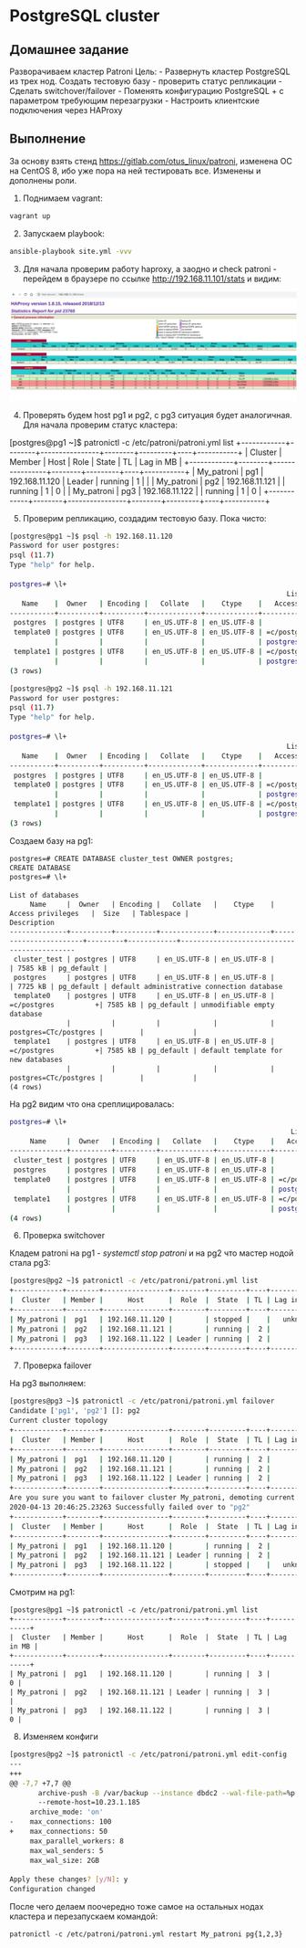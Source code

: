 # PostgreSQL cluster 

## Домашнее задание

Разворачиваем кластер Patroni
Цель: - Развернуть кластер PostgreSQL из трех нод. Создать тестовую базу - проверить статус репликации - Сделать switchover/failover - Поменять конфигурацию PostgreSQL + с параметром требующим перезагрузки - Настроить клиентские подключения через HAProxy

## Выполнение

За основу взять стенд <https://gitlab.com/otus_linux/patroni>, изменена ОС на CentOS 8, ибо уже пора на ней тестировать все. Изменены и дополнены роли.

1. Поднимаем vagrant:

```bash
vagrant up
```

2. Запускаем playbook:

```bash
ansible-playbook site.yml -vvv
```

3. Для начала проверим работу haproxy, а заодно и check patroni - перейдем в браузере по ссылке <http://192.168.11.101/stats> и видим:

![1](screenshoots/1.png)

4. Проверять будем host pg1 и pg2, с pg3 ситуация будет аналогичная. Для начала проверим статус кластера:

[postgres@pg1 ~]$ patronictl -c /etc/patroni/patroni.yml list
+------------+--------+----------------+--------+---------+----+-----------+
|  Cluster   | Member |      Host      |  Role  |  State  | TL | Lag in MB |
+------------+--------+----------------+--------+---------+----+-----------+
| My_patroni |  pg1   | 192.168.11.120 | Leader | running |  1 |           |
| My_patroni |  pg2   | 192.168.11.121 |        | running |  1 |         0 |
| My_patroni |  pg3   | 192.168.11.122 |        | running |  1 |         0 |
+------------+--------+----------------+--------+---------+----+-----------+

5. Проверим репликацию, создадим тестовую базу. Пока чисто:

```bash
[postgres@pg1 ~]$ psql -h 192.168.11.120
Password for user postgres: 
psql (11.7)
Type "help" for help.

postgres=# \l+
                                                                    List of databases
   Name    |  Owner   | Encoding |   Collate   |    Ctype    |   Access privileges   |  Size   | Tablespace |                Description                 
-----------+----------+----------+-------------+-------------+-----------------------+---------+------------+--------------------------------------------
 postgres  | postgres | UTF8     | en_US.UTF-8 | en_US.UTF-8 |                       | 7725 kB | pg_default | default administrative connection database
 template0 | postgres | UTF8     | en_US.UTF-8 | en_US.UTF-8 | =c/postgres          +| 7585 kB | pg_default | unmodifiable empty database
           |          |          |             |             | postgres=CTc/postgres |         |            | 
 template1 | postgres | UTF8     | en_US.UTF-8 | en_US.UTF-8 | =c/postgres          +| 7585 kB | pg_default | default template for new databases
           |          |          |             |             | postgres=CTc/postgres |         |            | 
(3 rows)
```

```bash
[postgres@pg2 ~]$ psql -h 192.168.11.121
Password for user postgres: 
psql (11.7)
Type "help" for help.

postgres=# \l+
                                                                    List of databases
   Name    |  Owner   | Encoding |   Collate   |    Ctype    |   Access privileges   |  Size   | Tablespace |                Description                 
-----------+----------+----------+-------------+-------------+-----------------------+---------+------------+--------------------------------------------
 postgres  | postgres | UTF8     | en_US.UTF-8 | en_US.UTF-8 |                       | 7725 kB | pg_default | default administrative connection database
 template0 | postgres | UTF8     | en_US.UTF-8 | en_US.UTF-8 | =c/postgres          +| 7585 kB | pg_default | unmodifiable empty database
           |          |          |             |             | postgres=CTc/postgres |         |            | 
 template1 | postgres | UTF8     | en_US.UTF-8 | en_US.UTF-8 | =c/postgres          +| 7585 kB | pg_default | default template for new databases
           |          |          |             |             | postgres=CTc/postgres |         |            | 
(3 rows)
```

Создаем базу на pg1:

```
postgres=# CREATE DATABASE cluster_test OWNER postgres;
CREATE DATABASE
postgres=# \l+
                                                                     List of databases
     Name     |  Owner   | Encoding |   Collate   |    Ctype    |   Access privileges   |  Size   | Tablespace |                Description                 
--------------+----------+----------+-------------+-------------+-----------------------+---------+------------+--------------------------------------------
 cluster_test | postgres | UTF8     | en_US.UTF-8 | en_US.UTF-8 |                       | 7585 kB | pg_default | 
 postgres     | postgres | UTF8     | en_US.UTF-8 | en_US.UTF-8 |                       | 7725 kB | pg_default | default administrative connection database
 template0    | postgres | UTF8     | en_US.UTF-8 | en_US.UTF-8 | =c/postgres          +| 7585 kB | pg_default | unmodifiable empty database
              |          |          |             |             | postgres=CTc/postgres |         |            | 
 template1    | postgres | UTF8     | en_US.UTF-8 | en_US.UTF-8 | =c/postgres          +| 7585 kB | pg_default | default template for new databases
              |          |          |             |             | postgres=CTc/postgres |         |            | 
(4 rows)
```

На pg2 видим что она среплицировалась:

```bash
postgres=# \l+
                                                                     List of databases
     Name     |  Owner   | Encoding |   Collate   |    Ctype    |   Access privileges   |  Size   | Tablespace |                Description                 
--------------+----------+----------+-------------+-------------+-----------------------+---------+------------+--------------------------------------------
 cluster_test | postgres | UTF8     | en_US.UTF-8 | en_US.UTF-8 |                       | 7585 kB | pg_default | 
 postgres     | postgres | UTF8     | en_US.UTF-8 | en_US.UTF-8 |                       | 7725 kB | pg_default | default administrative connection database
 template0    | postgres | UTF8     | en_US.UTF-8 | en_US.UTF-8 | =c/postgres          +| 7585 kB | pg_default | unmodifiable empty database
              |          |          |             |             | postgres=CTc/postgres |         |            | 
 template1    | postgres | UTF8     | en_US.UTF-8 | en_US.UTF-8 | =c/postgres          +| 7585 kB | pg_default | default template for new databases
              |          |          |             |             | postgres=CTc/postgres |         |            | 
(4 rows)
```

6. Проверка switchover

Кладем patroni на pg1 - *systemctl stop patroni* и на pg2 что мастер нодой стала pg3:

```bash
[postgres@pg2 ~]$ patronictl -c /etc/patroni/patroni.yml list
+------------+--------+----------------+--------+---------+----+-----------+
|  Cluster   | Member |      Host      |  Role  |  State  | TL | Lag in MB |
+------------+--------+----------------+--------+---------+----+-----------+
| My_patroni |  pg1   | 192.168.11.120 |        | stopped |    |   unknown |
| My_patroni |  pg2   | 192.168.11.121 |        | running |  2 |         0 |
| My_patroni |  pg3   | 192.168.11.122 | Leader | running |  2 |           |
+------------+--------+----------------+--------+---------+----+-----------+
```

7. Проверка failover

На pg3 выполняем:

```bash
[postgres@pg3 ~]$ patronictl -c /etc/patroni/patroni.yml failover
Candidate ['pg1', 'pg2'] []: pg2
Current cluster topology
+------------+--------+----------------+--------+---------+----+-----------+
|  Cluster   | Member |      Host      |  Role  |  State  | TL | Lag in MB |
+------------+--------+----------------+--------+---------+----+-----------+
| My_patroni |  pg1   | 192.168.11.120 |        | running |  2 |         0 |
| My_patroni |  pg2   | 192.168.11.121 |        | running |  2 |         0 |
| My_patroni |  pg3   | 192.168.11.122 | Leader | running |  2 |           |
+------------+--------+----------------+--------+---------+----+-----------+
Are you sure you want to failover cluster My_patroni, demoting current master pg3? [y/N]: y
2020-04-13 20:46:25.23263 Successfully failed over to "pg2"
+------------+--------+----------------+--------+---------+----+-----------+
|  Cluster   | Member |      Host      |  Role  |  State  | TL | Lag in MB |
+------------+--------+----------------+--------+---------+----+-----------+
| My_patroni |  pg1   | 192.168.11.120 |        | running |  2 |         0 |
| My_patroni |  pg2   | 192.168.11.121 | Leader | running |  2 |           |
| My_patroni |  pg3   | 192.168.11.122 |        | stopped |    |   unknown |
+------------+--------+----------------+--------+---------+----+-----------+
```

Смотрим на pg1:

```
[postgres@pg1 ~]$ patronictl -c /etc/patroni/patroni.yml list
+------------+--------+----------------+--------+---------+----+-----------+
|  Cluster   | Member |      Host      |  Role  |  State  | TL | Lag in MB |
+------------+--------+----------------+--------+---------+----+-----------+
| My_patroni |  pg1   | 192.168.11.120 |        | running |  3 |         0 |
| My_patroni |  pg2   | 192.168.11.121 | Leader | running |  3 |           |
| My_patroni |  pg3   | 192.168.11.122 |        | running |  3 |         0 |
```

8. Изменяем конфиги

```bash
[postgres@pg2 ~]$ patronictl -c /etc/patroni/patroni.yml edit-config
--- 
+++ 
@@ -7,7 +7,7 @@
       archive-push -B /var/backup --instance dbdc2 --wal-file-path=%p --wal-file-name=%f
       --remote-host=10.23.1.185
     archive_mode: 'on'
-    max_connections: 100
+    max_connections: 50
     max_parallel_workers: 8
     max_wal_senders: 5
     max_wal_size: 2GB

Apply these changes? [y/N]: y
Configuration changed
```

После чего делаем поочередно тоже самое на остальных нодах кластера и перезапускаем командой:

```
patronictl -c /etc/patroni/patroni.yml restart My_patroni pg{1,2,3}
```
